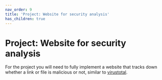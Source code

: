 ```yaml
---
nav_order: 9
title: 'Project: Website for security analysis'
has_children: true
---
```


# Project: Website for security analysis

For the project you will need to fully implement a website that tracks down whether a link or file is malicious or not, similar to [virustotal](https://www.virustotal.com/).
